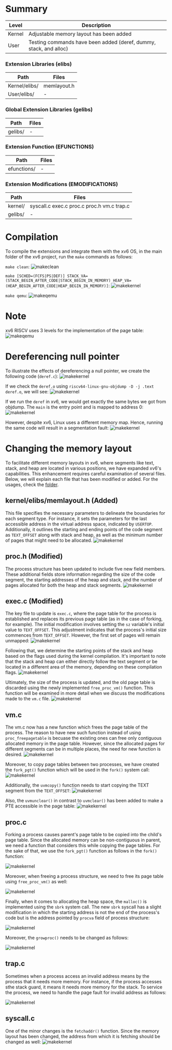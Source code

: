 # Summary
Level | Description |
| --- | --- |
| Kernel | Adjustable memory layout has been added |
| User | Testing commands have been added (deref, dummy, stack, and alloc) |

### Extension Libraries (elibs)
Path | Files |
| --- | --- |
| Kernel/elibs/ | memlayout.h |
| User/elibs/ |  - |

### Global Extension Libraries (gelibs)
Path | Files |
| --- | --- |
| gelibs/ | - |

### Extension Function (EFUNCTIONS)
Path | Files |
| --- | --- |
| efunctions/ | - |

### Extension Modifications (EMODIFICATIONS)
Path | Files |
| --- | --- |
| kernel/ | syscall.c exec.c proc.c proc.h vm.c trap.c |
| gelibs/ | - |



# Compilation
To compile the extensions and integrate them with the xv6 OS, in the main folder of the xv6 project, run the `make` commands as follows:


`make clean`:
![makeclean](https://github.com/gkiarashv/xv6/blob/main/images/makeclean4.png)

`make [SCHED=(FCFS|PS|DEF)] STACK_VA=(STACK_BEGIN_AFTER_CODE|STACK_BEGIN_IN_MEMORY) HEAP_VA=(HEAP_BEGIN_AFTER_CODE|HEAP_BEGIN_IN_MEMORY)]`:
![makekernel](https://github.com/gkiarashv/xv6/blob/main/images/make4.png)

`make qemu`:
![makeqemu](https://github.com/gkiarashv/xv6/blob/main/images/makeqemu4.png)



# Note
xv6 RISCV uses 3 levels for the implementation of the page table:
![makeqemu](https://github.com/gkiarashv/xv6/blob/main/images/xv6pgtlvls.png)




# Dereferencing null pointer

To illustrate the effects of dereferencing a null pointer, we create the following code (`deref.c`):
![makekernel](https://github.com/gkiarashv/xv6/blob/main/images/linudxcode.png)


If we check the `deref.o` using `riscv64-linux-gnu-objdump -D -j .text deref.o`, we will see:
![makekernel](https://github.com/gkiarashv/xv6/blob/main/images/derefobjdump.png)

If we run the `deref` in xv6, we would get exactly the same bytes we got from objdump. The `main` is the entry point and is mapped to address 0:
![makekernel](https://github.com/gkiarashv/xv6/blob/main/images/deref10.png)

However, despite xv6, Linux uses a different memory map. Hence, running the same code will result in a segmentation fault:
![makekernel](https://github.com/gkiarashv/xv6/blob/main/images/linuxrun.png)




# Changing the memory layout
To facilitate different memory layouts in xv6, where segments like text, stack, and heap are located in various positions, we have expanded xv6's capabilities. This enhancement requires careful examination of several files. Below, we will explain each file that has been modified or added. For the usages, check the [folder](https://github.com/gkiarashv/xv6/tree/main/contributions/Nov%2021%202023/usages).



## kernel/elibs/memlayout.h (Added)
This file specifies the necessary parameters to delineate the boundaries for each segment type. For instance, it sets the parameters for the last accessible address in the virtual address space, indicated by `USERTOP`. Additionally, it outlines the starting and ending points of the code segment as `TEXT_OFFSET` along with stack and heap, as well as the minimum number of pages that might need to be allocated.
![makekernel](https://github.com/gkiarashv/xv6/blob/main/images/memlayout.png)


## proc.h (Modified)
The process structure has been updated to include five new field members. These additional fields store information regarding the size of the code segment, the starting addresses of the heap and stack, and the number of pages allocated for both the heap and stack segments.
![makekernel](https://github.com/gkiarashv/xv6/blob/main/images/procva.png)



## exec.c (Modified)
The key file to update is `exec.c`, where the page table for the process is established and replaces its previous page table (as in the case of forking, for example). The initial modification involves setting the `sz` variable's initial value to `TEXT_OFFSET`. This adjustment indicates that the process's initial size commences from `TEXT_OFFSET`. However, the first set of pages will remain unmapped:
![makekernel](https://github.com/gkiarashv/xv6/blob/main/images/execva1.png)


Following that, we determine the starting points of the stack and heap based on the flags used during the kernel compilation. It's important to note that the stack and heap can either directly follow the text segment or be located in a different area of the memory, depending on these compilation flags.
![makekernel](https://github.com/gkiarashv/xv6/blob/main/images/execva22.png)


Ultimately, the size of the process is updated, and the old page table is discarded using the newly implemented `free_proc_vm()` function. This function will be examined in more detail when we discuss the modifications made to the `vm.c` file.
![makekernel](https://github.com/gkiarashv/xv6/blob/main/images/execva3.png)


## vm.c
The vm.c now has a new function which frees the page table of the process. The reason to have new such function instead of using `proc_freepagetable` is becuase the existing ones 
can free only contiguous allocated memory in the page table. However, since the allocated pages for different segments can be in multiple places, the need for new function is desired. 
![makekernel](https://github.com/gkiarashv/xv6/blob/main/images/freeprocvm2.png)

Moreover, to copy page tables between two processes, we have created the `fork_pgt()` function which will be used in the `fork()` system call:
![makekernel](https://github.com/gkiarashv/xv6/blob/main/images/forkpgt.png)

Additionally, the `uvmcopy()` function needs to start copying the TEXT segment from the `TEXT_OFFSET`:
![makekernel](https://github.com/gkiarashv/xv6/blob/main/images/uvmcopy.png)

Also, the `uvmunclear()` in contrast to `uvmclear()` has been added to make a PTE accessible in the page table:
![makekernel](https://github.com/gkiarashv/xv6/blob/main/images/uvmunclear.png)



## proc.c
Forking a process causes parent's page table to be copied into the child's page table. Since the allocated memory can be non-contiguous in parent, we need a function that considers this while copying the page tables. For the sake of that, we use the `fork_pgt()` function as follows in the `fork()` function:

![makekernel](https://github.com/gkiarashv/xv6/blob/main/images/forkva1.png)

Moreover, when freeing a process structure, we need to free its page table using `free_proc_vm()` as well:

![makekernel](https://github.com/gkiarashv/xv6/blob/main/images/freeproc.png)


Finally, when it comes to allocating the heap space, the `malloc()` is implemented using the `sbrk` system call. The new `sbrk` syscall has a slight modification in which the 
starting address is not the end of the process's code but is the address pointed by `procva` field of process structure:

![makekernel](https://github.com/gkiarashv/xv6/blob/main/images/sysbrk.png)

Moreover, the `growproc()` needs to be changed as follows:

![makekernel](https://github.com/gkiarashv/xv6/blob/main/images/growproc.png)



## trap.c
Sometimes when a process access an invalid address means by the process that it needs more memory. For instance, if the process accesses sthe stack guard, it means it needs more memory for 
the stack. To service the process, we need to handle the page fault for invalid address as follows:

![makekernel](https://github.com/gkiarashv/xv6/blob/main/images/trap.png)



## syscall.c
One of the minor changes is the `fetchaddr()` function. Since the memory layout has been changed, the address from which it is fetching should be changed as well:
![makekernel](https://github.com/gkiarashv/xv6/blob/main/images/fetchaddr.png)









